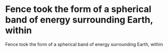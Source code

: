 # Fence took the form of a spherical band of energy surrounding Earth, within

Fence took the form of a spherical band of energy surrounding Earth, within